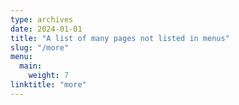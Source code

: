 ```yaml
---
type: archives
date: 2024-01-01
title: "A list of many pages not listed in menus"
slug: "/more"
menu:
  main:
    weight: 7
linktitle: "more"
---
```

